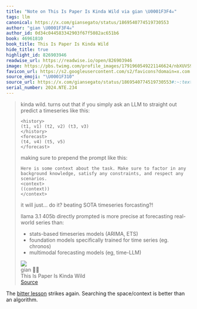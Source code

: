 ```yaml
---
title: "Note on This Is Paper Is Kinda Wild via gian \U0001F3F4‍☠️"
tags: llm
canonical: https://x.com/giansegato/status/1869540774519730553
author: "gian \U0001F3F4‍☠️"
author_id: 0d34c044583342903f67f5082ac651b6
book: 46961810
book_title: This Is Paper Is Kinda Wild
hide_title: true
highlight_id: 826903946
readwise_url: https://readwise.io/open/826903946
image: https://pbs.twimg.com/profile_images/1791960549221146624/nbXUVS9q.jpg
favicon_url: https://s2.googleusercontent.com/s2/favicons?domain=x.com
source_emoji: "\U0001F310"
source_url: https://x.com/giansegato/status/1869540774519730553#:~:text=kinda%20wild.%20turns,models%20%28eg%2C%20time-LLM%29
serial_number: 2024.NTE.234
---
```

> kinda wild. turns out that if you simply ask an LLM to straight out predict a timeseries like this:
> 
> ```  
> <history>  
> (t1, v1) (t2, v2) (t3, v3)  
> </history>  
> <forecast>  
> (t4, v4) (t5, v5)  
> </forecast>  
> ```
> 
> making sure to prepend the prompt like this:
> 
> ```  
> Here is some context about the task. Make sure to factor in any background knowledge, satisfy any constraints, and respect any scenarios.  
> <context>  
> ((context))  
> </context>  
> ```
> 
> it will just… do it? beating SOTA timeseries forcasting?!
> 
> llama 3.1 405b directly prompted is more precise at forecasting real-world series than:  
> - stats-based timeseries models (ARIMA, ETS)  
> - foundation models specifically trained for time series (eg. chronos)  
> - multimodal forecasting models (eg, time-LLM)
> <div class="quoteback-footer"><div class="quoteback-avatar"><img class="mini-favicon" src="https://s2.googleusercontent.com/s2/favicons?domain=x.com"></div><div class="quoteback-metadata"><div class="metadata-inner"><span style="display:none">FROM:</span><div aria-label="gian 🏴‍☠️" class="quoteback-author"> gian 🏴‍☠️</div><div aria-label="This Is Paper Is Kinda Wild" class="quoteback-title"> This Is Paper Is Kinda Wild</div></div></div><div class="quoteback-backlink"><a target="_blank" aria-label="go to the full text of this quotation" rel="noopener" href="https://x.com/giansegato/status/1869540774519730553#:~:text=kinda%20wild.%20turns,models%20%28eg%2C%20time-LLM%29" class="quoteback-arrow"> Source</a></div></div>

The [bitter lesson](https://www.joshbeckman.org/notes/786450120) strikes again. Searching the space/context is better than an algorithm.